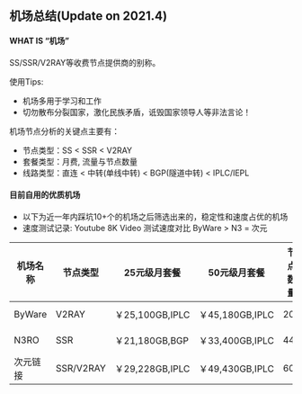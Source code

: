 

## 机场总结(Update on 2021.4)

#### WHAT IS “机场”

SS/SSR/V2RAY等收费节点提供商的别称。

使用Tips:

- 机场多用于学习和工作
- 切勿散布分裂国家，激化民族矛盾，诋毁国家领导人等非法言论！


机场节点分析的关键点主要有：
- 节点类型：SS < SSR < V2RAY
- 套餐类型：月费, 流量与节点数量
- 线路类型：直连 < 中转(单线中转) < BGP(隧道中转) < IPLC/IEPL


#### 目前自用的优质机场

- 以下为近一年内踩坑10+个的机场之后筛选出来的，稳定性和速度占优的机场
- 速度测试记录: Youtube 8K Video 测试速度对比 ByWare > N3 = 次元

| 机场名称 | 节点类型  | 25元级月套餐    | 50元级月套餐    | 节点数量 | 链接                                       |
| -------- | --------- | --------------- | --------------- | ------ | ------------------------------------------ |
| ByWare   | V2RAY     | ￥25,100GB,IPLC | ￥45,180GB,IPLC | 20+    | https://bywave.io/aff.php?aff=3866         |
| N3RO     | SSR       | ￥21,180GB,BGP  | ￥33,400GB,IPLC | 44+    | https://n3ro.lol/auth/register?code=lAxt  |
| 次元链接 | SSR/V2RAY | ￥29,228GB,IPLC | ￥49,430GB,IPLC | 60+    | https://cylink.wtf/auth/register?code=E3uE |

       
